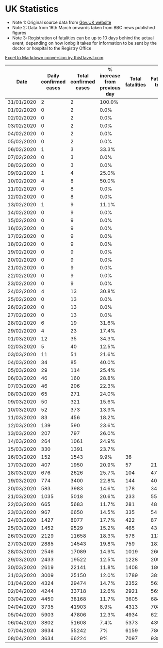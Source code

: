 # UK Statistics

- Note 1: Original source data from [Gov.UK website](https://www.gov.uk/government/publications/covid-19-track-coronavirus-cases)
- Note 2: Data from 16th March onwards taken from BBC news published figures
- Note 3: Registration of fatalities can be up to 10 days behind the actual event, depending on how lonbg it takes for information to be sent by the doctor or hospital to the Registry Office

[Excel to Markdown conversion by thisDaveJ.com](https://thisdavej.com/copy-table-in-excel-and-paste-as-a-markdown-table/)


| Date       | Daily confirmed cases | Total confirmed cases | % increase from previous day | Total fatalities | Fatalities today | % fatalities today |
|------------|-----------------------|-----------------------|------------------------------|------------------|------------------|--------------------|
| 31/01/2020 | 2                     | 2                     | 100.0%                       |                  |                  |                    |
| 01/02/2020 | 0                     | 2                     | 0.0%                         |                  |                  |                    |
| 02/02/2020 | 0                     | 2                     | 0.0%                         |                  |                  |                    |
| 03/02/2020 | 0                     | 2                     | 0.0%                         |                  |                  |                    |
| 04/02/2020 | 0                     | 2                     | 0.0%                         |                  |                  |                    |
| 05/02/2020 | 0                     | 2                     | 0.0%                         |                  |                  |                    |
| 06/02/2020 | 1                     | 3                     | 33.3%                        |                  |                  |                    |
| 07/02/2020 | 0                     | 3                     | 0.0%                         |                  |                  |                    |
| 08/02/2020 | 0                     | 3                     | 0.0%                         |                  |                  |                    |
| 09/02/2020 | 1                     | 4                     | 25.0%                        |                  |                  |                    |
| 10/02/2020 | 4                     | 8                     | 50.0%                        |                  |                  |                    |
| 11/02/2020 | 0                     | 8                     | 0.0%                         |                  |                  |                    |
| 12/02/2020 | 0                     | 8                     | 0.0%                         |                  |                  |                    |
| 13/02/2020 | 1                     | 9                     | 11.1%                        |                  |                  |                    |
| 14/02/2020 | 0                     | 9                     | 0.0%                         |                  |                  |                    |
| 15/02/2020 | 0                     | 9                     | 0.0%                         |                  |                  |                    |
| 16/02/2020 | 0                     | 9                     | 0.0%                         |                  |                  |                    |
| 17/02/2020 | 0                     | 9                     | 0.0%                         |                  |                  |                    |
| 18/02/2020 | 0                     | 9                     | 0.0%                         |                  |                  |                    |
| 19/02/2020 | 0                     | 9                     | 0.0%                         |                  |                  |                    |
| 20/02/2020 | 0                     | 9                     | 0.0%                         |                  |                  |                    |
| 21/02/2020 | 0                     | 9                     | 0.0%                         |                  |                  |                    |
| 22/02/2020 | 0                     | 9                     | 0.0%                         |                  |                  |                    |
| 23/02/2020 | 0                     | 9                     | 0.0%                         |                  |                  |                    |
| 24/02/2020 | 4                     | 13                    | 30.8%                        |                  |                  |                    |
| 25/02/2020 | 0                     | 13                    | 0.0%                         |                  |                  |                    |
| 26/02/2020 | 0                     | 13                    | 0.0%                         |                  |                  |                    |
| 27/02/2020 | 0                     | 13                    | 0.0%                         |                  |                  |                    |
| 28/02/2020 | 6                     | 19                    | 31.6%                        |                  |                  |                    |
| 29/02/2020 | 4                     | 23                    | 17.4%                        |                  |                  |                    |
| 01/03/2020 | 12                    | 35                    | 34.3%                        |                  |                  |                    |
| 02/03/2020 | 5                     | 40                    | 12.5%                        |                  |                  |                    |
| 03/03/2020 | 11                    | 51                    | 21.6%                        |                  |                  |                    |
| 04/03/2020 | 34                    | 85                    | 40.0%                        |                  |                  |                    |
| 05/03/2020 | 29                    | 114                   | 25.4%                        |                  |                  |                    |
| 06/03/2020 | 46                    | 160                   | 28.8%                        |                  |                  |                    |
| 07/03/2020 | 46                    | 206                   | 22.3%                        |                  |                  |                    |
| 08/03/2020 | 65                    | 271                   | 24.0%                        |                  |                  |                    |
| 09/03/2020 | 50                    | 321                   | 15.6%                        |                  |                  |                    |
| 10/03/2020 | 52                    | 373                   | 13.9%                        |                  |                  |                    |
| 11/03/2020 | 83                    | 456                   | 18.2%                        |                  |                  |                    |
| 12/03/2020 | 139                   | 590                   | 23.6%                        |                  |                  |                    |
| 13/03/2020 | 207                   | 797                   | 26.0%                        |                  |                  |                    |
| 14/03/2020 | 264                   | 1061                  | 24.9%                        |                  |                  |                    |
| 15/03/2020 | 330                   | 1391                  | 23.7%                        |                  |                  |                    |
| 16/03/2020 | 152                   | 1543                  | 9.9%                         | 36               |                  |                    |
| 17/03/2020 | 407                   | 1950                  | 20.9%                        | 57               | 21               | 2.9%               |
| 18/03/2020 | 676                   | 2626                  | 25.7%                        | 104              | 47               | 4.0%               |
| 19/03/2020 | 774                   | 3400                  | 22.8%                        | 144              | 40               | 4.2%               |
| 20/03/2020 | 583                   | 3983                  | 14.6%                        | 178              | 34               | 4.5%               |
| 21/03/2020 | 1035                  | 5018                  | 20.6%                        | 233              | 55               | 4.6%               |
| 22/03/2020 | 665                   | 5683                  | 11.7%                        | 281              | 48               | 4.9%               |
| 23/03/2020 | 967                   | 6650                  | 14.5%                        | 335              | 54               | 5.0%               |
| 24/03/2020 | 1427                  | 8077                  | 17.7%                        | 422              | 87               | 5.2%               |
| 25/03/2020 | 1452                  | 9529                  | 15.2%                        | 465              | 43               | 4.9%               |
| 26/03/2020 | 2129                  | 11658                 | 18.3%                        | 578              | 113              | 5.0%               |
| 27/03/2020 | 2885                  | 14543                 | 19.8%                        | 759              | 181              | 5.2%               |
| 28/03/2020 | 2546                  | 17089                 | 14.9%                        | 1019             | 260              | 6.0%               |
| 29/03/2020 | 2433                  | 19522                 | 12.5%                        | 1228             | 209              | 6.3%               |
| 30/03/2020 | 2619                  | 22141                 | 11.8%                        | 1408             | 180              | 6.4%               |
| 31/03/2020 | 3009                  | 25150                 | 12.0%                        | 1789             | 381              | 7.1%               |
| 01/04/2020 | 4324                  | 29474                 | 14.7%                        | 2352             | 563              | 8.0%               |
| 02/04/2020 | 4244                  | 33718                 | 12.6%                        | 2921             | 569              | 8.7%               |
| 03/04/2020 | 4450                  | 38168                 | 11.7%                        | 3605             | 684              | 9.4%               |
| 04/04/2020 | 3735                  | 41903                 | 8.9%                         | 4313             | 708              | 10.3%              |
| 05/04/2020 | 5903                  | 47806                 | 12.3%                        | 4934             | 621              | 10.3%              |
| 06/04/2020 | 3802                  | 51608                 | 7.4%                         | 5373             | 439              | 10.4%              |
| 07/04/2020 | 3634                  | 55242                 | 7%                           | 6159             | 786              | 11.1%              |
| 08/04/2020 | 3634                  | 66224                 | 9%                           | 7097             | 938              | 11.7%              |
